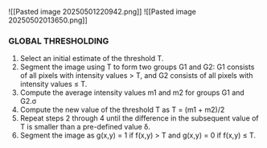 ![[Pasted image 20250501220942.png]]
![[Pasted image 20250502013650.png]]

### GLOBAL THRESHOLDING
1. Select an initial estimate of the threshold T.
2. Segment the image using T to form two groups G1 and G2: G1 consists of all pixels with intensity values > T, and G2 consists of all pixels with intensity values ≤ T. 
3. Compute the average intensity values m1 and m2 for groups G1 and G2.σ
4. Compute the new value of the threshold T as T = (m1 + m2)/2
5. Repeat steps 2 through 4 until the difference in the subsequent value of T is smaller than a pre-defined value δ.
6. Segment the image as g(x,y) = 1 if f(x,y) > T and g(x,y) = 0 if f(x,y) ≤ T.